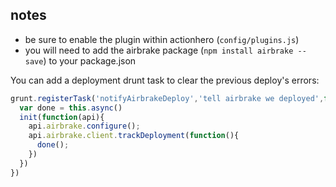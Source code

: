 ## notes
- be sure to enable the plugin within actionhero (`config/plugins.js`)
- you will need to add the airbrake package (`npm install airbrake --save`) to your package.json

You can add a deployment drunt task to clear the previous deploy's errors:
```javascript
grunt.registerTask('notifyAirbrakeDeploy','tell airbrake we deployed',function(message){
  var done = this.async()
  init(function(api){
    api.airbrake.configure();
    api.airbrake.client.trackDeployment(function(){
      done();
    })
  })
})
```
